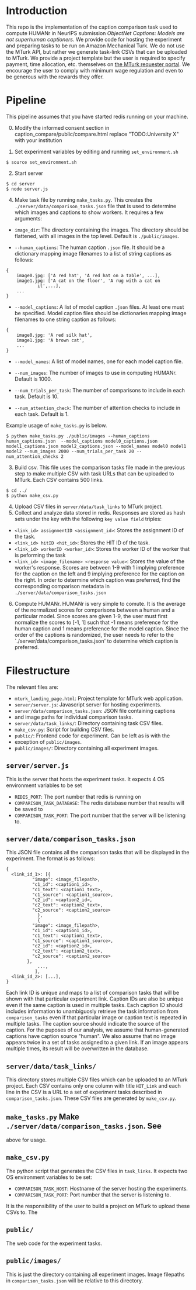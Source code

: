 # Introduction

This repo is the implementation of the caption comparison task used to
compute HUMANr in NeurIPS submission _ObjectNet Captions: Models are
not superhuman captioners_. We provide code for hosting the experiment
and preparing tasks to be run on Amazon Mechanical Turk. We do not use
the MTurk API, but rather we generate task-link CSVs that can be
uploaded to MTurk. We provide a project template but the user is
required to specify payment, time allocation, etc. themselves on [the
MTurk requester portal](requetser.mturk.com). We encourage the user to
comply with minimum wage regulation and even to be generous with the
rewards they offer.


# Pipeline

This pipeline assumes that you have started redis running on your
machine.

0. Modify the informed consent section in caption_compare/public/compare.html
replace "TODO:University X" with your institution

1. Set experiment variables by editing and running `set_environment.sh`

```(bash)
$ source set_environment.sh
```

2. Start server

```(bash)
$ cd server
$ node server.js
```

4. Make task file by running `make_tasks.py`. This creates the
`./server/data/comparison_tasks.json` file that is used to determine
which images and captions to show workers. It requires a few
arguments:

* `image_dir`: The directory containing the images. The directory
  should be flattened, with all images in the top level. Default is `./public/images`.
  
* `--human_captions`: The human caption `.json` file. It should be a
  dictionary mapping image filenames to a list of string captions as
  follows:

```(python)
{
	image0.jpg: ['A red hat', 'A red hat on a table', ...],
	image1.jpg: ['A cat on the floor', 'A rug with a cat on
		    it',...],
	...
}
```

* `--model_captions`: A list of model caption `.json` files. At least one
  must be specified. Model caption files should be dictionaries
  mapping image filenames to one string caption as follows:

```(python)
{
	image0.jpg: 'A red silk hat',
	image1.jpg: 'A brown cat',
	...
}
```

* `--model_names`: A list of model names, one for each model caption
  file.

* `--num_images`: The number of images to use in computing
  HUMANr. Default is 1000.

* `--num_trials_per_task`: The number of comparisons to include in
  each task. Default is 10.

* `--num_attention_check`: The number of attention checks to include
  in each task. Default is 1.

Example usage of `make_tasks.py` is below.

```(bash)
$ python make_tasks.py ./public/images --human_captions human_captions.json  --model_captions model0_captions.json model1_captions.json model2_captions.json --model_names model0 model1 model2 --num_images 2000 --num_trials_per_task 20 --num_attention_checks 2
```

3. Build csv. This file uses the comparison tasks file made in the
previous step to make multiple CSV with task URLs that can be uploaded
to MTurk. Each CSV contains 500 links.

```(bash)
$ cd ../
$ python make_csv.py
```

4. Upload CSV files in `server/data/task_links` to MTurk project.
5. Collect and analyze data stored in redis. Responses are stored as
hash sets under the key with the following `key value field` triples:

* `<link_id> assignmentID <assignment_id>`: Stores the assignment ID
  of the task.
* `<link_id> hitID <hit_id>`: Stores the HIT ID
  of the task.
* `<link_id> workerID <worker_id>`: Stores the worker ID
  of the worker that is peforming the task
* `<link_id> <image_filename> <response value>`: Stores the value of
  the worker's response. Scores are between 1-9 with 1 implying
  preference for the caption on the left and 9 implying preference for
  the caption on the right. In order to determine which caption was
  preferred, find the corresponding comparison metadata in `./server/data/comparison_tasks.json`

6. Compute HUMANr. HUMANr is very simple to comute. It is the average
of the normalized scores for comparisons between a human and a
particular model. Since scores are given 1-9, the user must first
normalize the scores to [-1, 1] such that -1 means preference for the
human caption and 1 means preference for the model caption. Since the
order of the captions is randomized, the user needs to refer to the
`./server/data/comparison_tasks.json' to determine which caption is
preferred.

# Filestructure
The relevant files are:

- `mturk_landing_page.html`: Project template for MTurk web application.
- `server/server.js`: Javascript server for hosting experiments.
- `server/data/comparison_tasks.json`: JSON file containing captions
- and image paths for individual comparison tasks.
- `server/data/task_links/`: Directory containing task CSV files.
- `make_csv.py`: Script for building CSV files.
- `public/`: Frontend code for experiment. Can be left as is with the
- exception of `public/images`.
- `public/images/`: Directory containing all experiment images.

## `server/server.js`

This is the server that hosts the experiment tasks. It expects 4 OS
environment variables to be set
- `REDIS_PORT`: The port number that redis is running on
- `COMPARISON_TASK_DATABASE`: The redis database number that results
will be saved to
- `COMPARISON_TASK_PORT`: The port number that the server will be
listening to.

## `server/data/comparison_tasks.json`

This JSON file contains all the comparison tasks that will be
displayed in the experiment. The format is as follows:

```(python)
{
  <link_id_1>: [{
		  "image": <image_filepath>,
		  "c1_id": <caption1_id>,
		  "c1_text": <caption1_text>,
		  "c1_source": <caption1_source>,
		  "c2_id": <caption2_id>,
		  "c2_text": <caption2_text>,
		  "c2_source": <caption2_source>
 	        },
	        {
		  "image": <image_filepath>,
		  "c1_id": <caption1_id>,
		  "c1_text": <caption1_text>,
		  "c1_source": <caption1_source>,
		  "c2_id": <caption2_id>,
		  "c2_text": <caption2_text>,
		  "c2_source": <caption2_source>
		},
	        ...,
	       ],
  <link_id_2>: [...],
}	      
```

Each link ID is unique and maps to a list of comparison tasks that
will be shown with that particular experiment link. Caption IDs are also be unique even if the same caption is used in multiple
tasks. Each caption ID should includes  information to
unambiguosly retrieve the task information from `comparison_tasks`
even if that particular image or caption text is repeated in multiple
tasks. The caption source should indicate the source of the
caption. For the puposes of our analysis, we assume that
human-generated captions have caption source "human". We also assume
that no image appears twice in a set of tasks assigned to a given
link. If an image appears multiple times, its result will be
overwritten in the database.

## `server/data/task_links/`
This directory stores multiple CSV files which can be uploaded to an
MTurk project. Each CSV contains only one column with title `HIT_Link`
and each line in the CSV is a URL to a set of experiment
tasks described in `comparison_tasks.json`. These CSV files are
generated by `make_csv.py`.

## `make_tasks.py` Make `./server/data/comparison_tasks.json`. See
   above for usage.

## `make_csv.py`
The python script that generates the CSV files in `task_links`. It
expects two OS environment variables to be set:

- `COMPARISON_TASK_HOST`: Hostname of the server hosting the experiments.
- `COMPARISON_TASK_PORT`: Port number that the server is listening to.

It is the responsibility of the user to build a project on MTurk to
upload these CSVs to. The

## `public/`
The web code for the experiment tasks.

## `public/images/`

This is just the directory containing all experiment images. Image
filepaths in `comparison_tasks.json` will be relative to this
directory.
